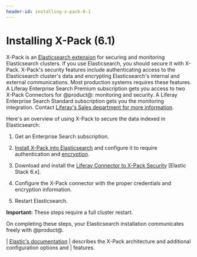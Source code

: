 ```yaml
---
header-id: installing-x-pack-6-1
---
```


# Installing X-Pack (6.1)

X-Pack is an 
[Elasticsearch extension](https://www.elastic.co/guide/en/elasticsearch/reference/6.1/setup-xpack.html)
for securing and monitoring Elasticsearch clusters. If you use Elasticsearch,
you should secure it with X-Pack. X-Pack's security features include
authenticating access to the Elasticsearch cluster's data and encrypting
Elasticsearch's internal and external communications. Most production systems
requires these features. A Liferay Enterprise Search Premium subscription gets
you access to two X-Pack Connectors for @product@: monitoring and security. A
Liferay Enterprise Search Standard subscription gets you the monitoring
integration. Contact
[Liferay's Sales department for more information](https://www.liferay.com/contact-us#contact-sales).

Here's an overview of using X-Pack to secure the data indexed in Elasticsearch:

1.  Get an Enterprise Search subscription.

2.  [Install X-Pack into Elasticsearch](https://www.elastic.co/guide/en/x-pack/6.1/installing-xpack.html) 
    and configure it to require authentication and 
    [encryption](https://www.elastic.co/guide/en/elasticsearch/reference/6.1/configuring-tls.html#configuring-tls).

3.  Download and install the 
    [Liferay Connector to X-Pack Security](https://web.liferay.com/group/customer/dxp/downloads/enterprise-search) 
    [Elastic Stack 6.x]. 

4.  Configure the X-Pack connector with the proper credentials and encryption
    information.

5.  Restart Elasticsearch.

**Important:** These steps require a full cluster restart.

On completing these steps, your Elasticsearch installation communicates freely
with @product@. 

| [Elastic's documentation](https://www.elastic.co/guide/en/elasticsearch/reference/6.1/configuring-security.html)
| describes the X-Pack architecture and additional configuration options and
| features.
